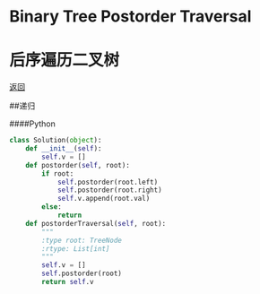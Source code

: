 ﻿# Binary Tree Postorder Traversal
# 后序遍历二叉树

[返回](https://github.com/zzzvvvxxxd/BuluCoding/blob/master/BinaryTree/index.md)

##递归

####Python

```Python
class Solution(object):
    def __init__(self):
        self.v = []
    def postorder(self, root):
        if root:
            self.postorder(root.left)
            self.postorder(root.right)
            self.v.append(root.val)  
        else:
            return
    def postorderTraversal(self, root):
        """
        :type root: TreeNode
        :rtype: List[int]
        """
        self.v = []
        self.postorder(root)
        return self.v
```